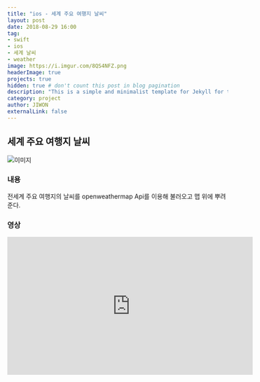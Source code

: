 ```yaml
---
title: "ios - 세계 주요 여행지 날씨"
layout: post
date: 2018-08-29 16:00
tag: 
- swift
- ios
- 세계 날씨
- weather
image: https://i.imgur.com/8QS4NFZ.png
headerImage: true
projects: true
hidden: true # don't count this post in blog pagination
description: "This is a simple and minimalist template for Jekyll for those who likes to eat noodles."
category: project
author: JIWON
externalLink: false
---
```


## 세계 주요 여행지 날씨
![이미지](https://i.imgur.com/hNso8Ui.jpg)
### 내용
전세계 주요 여행지의 날씨를 openweathermap Api를 이용해 불러오고 맵 위에 뿌려준다.

### 영상
<iframe width="560" height="315" src="https://www.youtube.com/embed/4A96lezXmvM" frameborder="0" allow="autoplay; encrypted-media" allowfullscreen></iframe>

